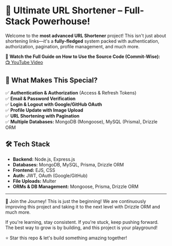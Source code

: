 # 🚀 Ultimate URL Shortener – Full-Stack Powerhouse!  

Welcome to the **most advanced URL Shortener** project! This isn't just about shortening links—it's a **fully-fledged** system packed with authentication, authorization, pagination, profile management, and much more.  

🔗 **Watch the Full Guide on How to Use the Source Code (Commit-Wise):**  
[📺 YouTube Video](https://youtu.be/zsyXHlKTAmo)  

## 🌟 What Makes This Special?  
✅ **Authentication & Authorization** (Access & Refresh Tokens)  
✅ **Email & Password Verification**  
✅ **Login & Logout with Google/GitHub OAuth**  
✅ **Profile Update with Image Upload**  
✅ **URL Shortening with Pagination**  
✅ **Multiple Databases:** MongoDB (Mongoose), MySQL (Prisma), Drizzle ORM  

## 🛠️ Tech Stack  
- **Backend:** Node.js, Express.js  
- **Databases:** MongoDB, MySQL, Prisma, Drizzle ORM  
- **Frontend:** EJS, CSS  
- **Auth:** JWT, OAuth (Google/GitHub)  
- **File Uploads:** Multer  
- **ORMs & DB Management:** Mongoose, Prisma, Drizzle ORM  
---

🤝 Join the Journey!
This is just the beginning! We are continuously improving this project and taking it to the next level with Drizzle ORM and much more.

If you're learning, stay consistent. If you're stuck, keep pushing forward. The best way to grow is by building, and this project is your playground!

⭐ Star this repo & let's build something amazing together!
